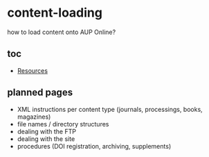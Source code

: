# content-loading
how to load content onto AUP Online?

## toc

- [Resources](https://amsterdamuniversitypress.github.io/content-loading/resources)

## planned pages

- XML instructions per content type (journals, processings, books, magazines)
- file names / directory structures
- dealing with the FTP
- dealing with the site
- procedures (DOI registration, archiving, supplements)
